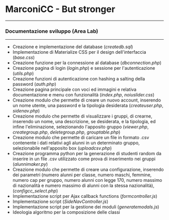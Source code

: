 # MarconiCC - But stronger
---
### Documentazione sviluppo (Area Lab)
---
- Creazione e implementazione del database (*createdb.sql*)
- Implementazione di Materialize CSS per il design dell'interfaccia (*base.css*)
- Creazione funzione per la connessione al database (*dbconnection.php*)
- Creazione pagina di login (*login.php*) e sessione per l'autenticazione (*utils.php*)
- Creazione funzioni di autenticazione con hashing a salting della password (*auth.php*)
- Creazione pagina principale con voci ed immagini e relativa documentazione e menu con funzionalità (*index.php*, *noiuslider.css*)
- Creazione modulo che permette di creare un nuovo account, inserendo un nome utente, una password e la tipologia desiderata (*createuser.php*, *sidenav.php*)
- Creazione modulo che permette di visualizzare i gruppi, di crearne, inserendo un nome, una descrizione, se desiderata, e la tipologia, ed infine l'eliminazione, selezionando l'apposito gruppo (*viewer.php*, *creategroup.php*, *deletegroup.php*, *grouptable.php*)
- Creazione modulo che permette di caricare un file in formato .csv contenente i dati relativi agli alunni in un determinato gruppo, selezionabile nell'apposito box (*uploadcsv.php*)
- Creazione programma python per la generazione di studenti random da inserire in un file .csv utilizzato come prova di inserimento nei gruppi (*alunnimaker.py*)
- Creazione modulo che permette di creare una configurazione, inserendo dei parametri (numero alunni per classe, numero maschi, femmine, numero cap per gruppo, numero alunni con legge 170, numero massimo di nazionalità e numero massimo di alunni con la stessa nazionalità), (*configcc_select.php*)
- Implementazione script per Ajax callback functions (*formcontroller.js*)
- Implementazione script (*SideNavController.js*)
- Implementazione script per la gestione dei moduli (*generatemodals.js*)
- Ideologia algoritmo per la composizione delle classi












